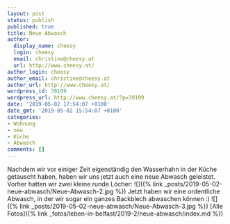 ```yaml
---
layout: post
status: publish
published: true
title: Neue Abwasch
author:
  display_name: cheesy
  login: cheesy
  email: christine@cheesy.at
  url: http://www.cheesy.at/
author_login: cheesy
author_email: christine@cheesy.at
author_url: http://www.cheesy.at/
wordpress_id: 39109
wordpress_url: http://www.cheesy.at/?p=39109
date: '2019-05-02 17:54:07 +0100'
date_gmt: '2019-05-02 15:54:07 +0100'
categories:
- Wohnung
- neu
- Küche
- Abwasch
comments: []
---
```

Nachdem wir vor einiger Zeit eigenständig den Wasserhahn in der Küche getauscht haben, haben wir uns jetzt auch eine neue Abwasch geleistet.
Vorher hatten wir zwei kleine runde Löcher:
![]({% link _posts/2019-05-02-neue-abwasch/Neue-Abwasch-2.jpg %})
Jetzt haben wir eine ordentliche Abwasch, in der wir sogar ein ganzes Backblech abwaschen können :)
![]({% link _posts/2019-05-02-neue-abwasch/Neue-Abwasch-3.jpg %})
[Alle Fotos]({% link _fotos/leben-in-belfast/2019-2/neue-abwasch/index.md %})
